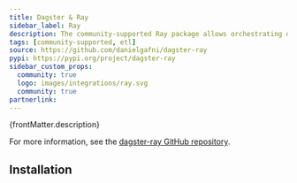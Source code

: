 ```yaml
---
title: Dagster & Ray
sidebar_label: Ray
description: The community-supported Ray package allows orchestrating distributed Ray compute from Dagster pipelines.
tags: [community-supported, etl]
source: https://github.com/danielgafni/dagster-ray
pypi: https://pypi.org/project/dagster-ray
sidebar_custom_props:
  community: true
  logo: images/integrations/ray.svg
  community: true
partnerlink:
---
```


<p>{frontMatter.description}</p>

For more information, see the [dagster-ray GitHub repository](https://github.com/danielgafni/dagster-ray).

## Installation

<PackageInstallInstructions packageName="dagster-ray" />
